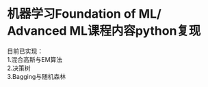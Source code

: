 # 机器学习Foundation of ML/ Advanced ML课程内容python复现
目前已实现：<br>
1.混合高斯与EM算法<br>
2.决策树<br>
3.Bagging与随机森林<br>
